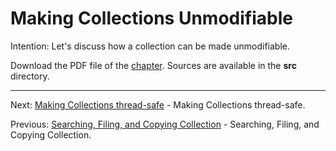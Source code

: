 # Making Collections Unmodifiable

Intention: Let's discuss how a collection can be made unmodifiable.

Download the PDF file of the [chapter](chapter_42.pdf). Sources are available in the <b>src</b> directory. 


<hr>

Next: [Making Collections thread-safe](chapter_43.md "Making Collections thread-safe") - Making Collections thread-safe.

Previous: [Searching, Filing, and Copying Collection](chapter_41.md "Searching, Filing, and Copying Collection") - 
Searching, Filing, and Copying Collection.